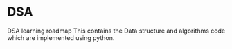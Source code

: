 # DSA
DSA learning roadmap
This contains the Data structure and algorithms code which are implemented using python.
